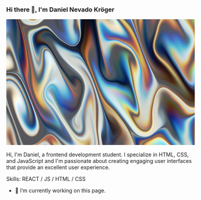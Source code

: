 ### Hi there 👋, I'm Daniel Nevado Kröger
![](https://github.com/DanielNevadoK/DanielNevadoK/blob/main/vackground-com-ZNkiEWL02mI-unsplash.jpg)

Hi, I'm Daniel, a frontend development student. I specialize in HTML, CSS, and JavaScript and I'm passionate about creating engaging user interfaces that provide an excellent user experience.

Skills:  REACT / JS / HTML / CSS

- 🔭 I’m currently working on this page. 





